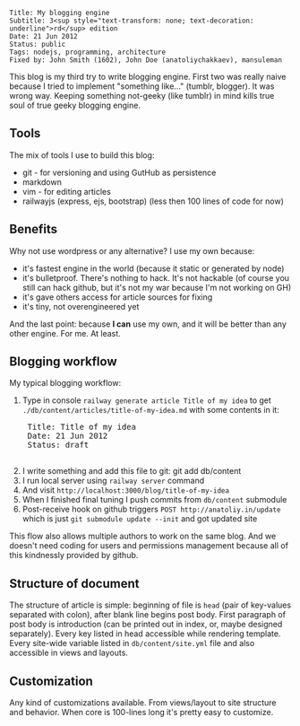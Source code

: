     Title: My blogging engine
    Subtitle: 3<sup style="text-transform: none; text-decoration: underline">rd</sup> edition
    Date: 21 Jun 2012
    Status: public
    Tags: nodejs, programming, architecture
    Fixed by: John Smith (1602), John Doe (anatoliychakkaev), mansuleman

This blog is my third try to write blogging engine. First two was really naive
because I tried to implement "something like..." (tumblr, blogger). It was wrong
way.  Keeping something not-geeky (like tumblr) in mind kills true soul of true
geeky blogging engine.

## Tools

The mix of tools I use to build this blog:

- git - for versioning and using GutHub as persistence
- markdown
- vim - for editing articles
- railwayjs (express, ejs, bootstrap) (less then 100 lines of code for now)

## Benefits

Why not use wordpress or any alternative? I use my own because:

- it's fastest engine in the world (because it static or generated by node)
- it's bulletproof. There's nothing to hack. It's not hackable (of course you
  still can hack github, but it's not my war because I'm not working on GH)
- it's gave others access for article sources for fixing
- it's tiny, not overengineered yet

And the last point: because **I can** use my own, and it will be better than any
other engine. For me. At least.

## Blogging workflow

My typical blogging workflow:

1. Type in console `railway generate article Title of my idea` to get
   `./db/content/articles/title-of-my-idea.md` with some contents in it:
    <pre>
    Title: Title of my idea
    Date: 21 Jun 2012
    Status: draft
    </pre>
1. I write something and add this file to git: git add db/content
1. I run local server using `railway server` command
1. And visit `http://localhost:3000/blog/title-of-my-idea`
1. When I finished final tuning I push commits from `db/content` submodule
1. Post-receive hook on github triggers `POST http://anatoliy.in/update`
which is just `git submodule update --init` and got updated site

This flow also allows multiple authors to work on the same blog.  And we doesn't
need coding for users and permissions management because all of this kindnessly
provided by github.

## Structure of document

The structure of article is simple: beginning of file is `head` (pair of
key-values separated with colon), after blank line begins post body. First
paragraph of post body is introduction (can be printed out in index, or, maybe
designed separately).  Every key listed in head accessible while rendering
template. Every site-wide variable listed in `db/content/site.yml` file and also
accessible in views and layouts.

## Customization

Any kind of customizations available. From views/layout to site structure and
behavior. When core is 100-lines long it's pretty easy to customize.

